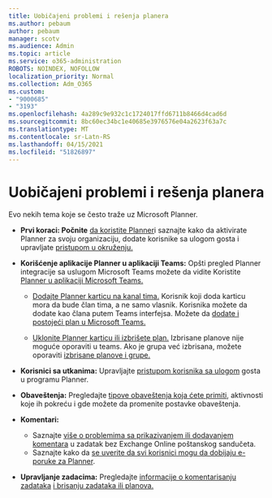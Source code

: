 ```yaml
---
title: Uobičajeni problemi i rešenja planera
ms.author: pebaum
author: pebaum
manager: scotv
ms.audience: Admin
ms.topic: article
ms.service: o365-administration
ROBOTS: NOINDEX, NOFOLLOW
localization_priority: Normal
ms.collection: Adm_O365
ms.custom:
- "9000685"
- "3193"
ms.openlocfilehash: 4a289c9e932c1c1724017ffd6711b8466d4cad6d
ms.sourcegitcommit: 8bc60ec34bc1e40685e3976576e04a2623f63a7c
ms.translationtype: MT
ms.contentlocale: sr-Latn-RS
ms.lasthandoff: 04/15/2021
ms.locfileid: "51826897"
---
```

# <a name="planner-common-issues-and-resolutions"></a>Uobičajeni problemi i rešenja planera

Evo nekih tema koje se često traže uz Microsoft Planner.
 
- **Prvi koraci: Počnite** [da koristite Planner](https://support.office.com/article/microsoft-planner-help-4a9a13c6-3adf-4a60-a6fc-15c0b15e16fc)i saznajte kako da aktivirate Planner za svoju organizaciju, dodate korisnike sa ulogom gosta i upravljate [pristupom u okruženju.](https://docs.microsoft.com/office365/planner/planner-for-admins)

- **Korišćenje aplikacije Planner u aplikaciji Teams:** Opšti pregled Planner integracije sa uslugom Microsoft Teams možete da vidite Koristite [Planner u aplikaciji Microsoft Teams.](https://support.office.com/article/62798a9f-e8f7-4722-a700-27dd28a06ee0)

     - [Dodajte Planner karticu na kanal tima.](https://support.office.com/article/62798a9f-e8f7-4722-a700-27dd28a06ee0#bkmk_addaplannertabtoateamchannel) Korisnik koji doda karticu mora da bude član tima, a ne samo vlasnik. Korisnika možete da dodate kao člana putem Teams interfejsa. Možete da [dodate i postojeći plan u Microsoft Teams.](https://techcommunity.microsoft.com/t5/Planner-Blog/Bringing-a-Plan-into-Microsoft-Teams/ba-p/57463)

    - [Uklonite Planner karticu ili izbrišete plan.](https://support.office.com/article/62798a9f-e8f7-4722-a700-27dd28a06ee0#bkmk_removeaplannertabordeleteaplan) Izbrisane planove nije moguće oporaviti u teams. Ako je grupa već izbrisana, možete oporaviti [izbrisane planove i grupe.](https://techcommunity.microsoft.com/t5/planner-blog/microsoft-planner-now-you-can-recover-deleted-plans-and-groups/ba-p/362242
)
 
- **Korisnici sa utkanima:** Upravljajte [pristupom korisnika sa ulogom](https://support.office.com/article/guest-access-in-microsoft-planner-cc5d7f96-dced-4da4-ab62-08c72d9759c6) gosta u programu Planner.
 
- **Obaveštenja:** Pregledajte [tipove obaveštenja koja ćete primiti](https://support.office.com/article/stay-on-top-of-tasks-and-plans-with-email-and-notifications-cce223d6-b0ae-43cf-a080-266e2414a859), aktivnosti koje ih pokreću i gde možete da promenite postavke obaveštenja.
 
- **Komentari:** 
   - Saznajte [više o problemima sa prikazivanjem ili dodavanjem komentara](https://docs.microsoft.com/office365/planner/planner-for-admins#can-people-in-my-organization-use-planner-if-they-dont-have-an-exchange-online-mailbox) u zadatak bez Exchange Online poštanskog sandučeta.
   - Saznajte kako da [se uverite da svi korisnici mogu da dobijaju e-poruke za Planner](https://docs.microsoft.com/office365/planner/planner-for-admins#how-do-i-make-sure-all-my-users-can-get-emails-forplanner).

- **Upravljanje zadacima:** Pregledajte [informacije o komentarisanju zadataka](https://support.office.com/article/comment-on-tasks-in-microsoft-planner-fd4aedde-7785-4cd0-96ee-122fbc9140e1) [i brisanju zadataka ili planova.](https://support.office.com/article/delete-a-task-or-plan-39e10e78-13f0-446d-94cd-9e562648497a)
